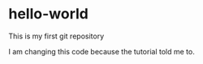 # hello-world
This is my first git repository

I am changing this code because the tutorial told me to.
